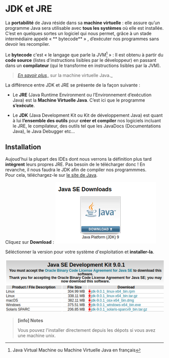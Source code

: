# JDK et JRE

La **portabilité** de Java réside dans sa **machine virtuelle** : elle assure qu’un programme Java sera utilisable avec **tous les systèmes** où elle est installée. C’est en quelques sortes un logiciel qui nous permet, grâce à un stade intermédiaire appelé « ** bytecode** » , d’exécuter nos programmes sans devoir les recompiler.

Le **bytecode** c'est « le langage que parle la JVM[^1] » : Il est obtenu à partir du **code source** \(listes d'instructions lisibles par le développeur\) en passant dans un **compilateur** \(qui le transforme en instructions lisibles par la JVM\).

> [_En savoir plus_](/jvm/jvm.md)_ sur la machine virtuelle Java._

La différence entre JDK et JRE se présente de la façon suivante :

* Le **JRE** \(Java Runtime Environment ou l’Environnement d’exécution Java\) est la **Machine Virtuelle Java**. C’est ici que le programme **s’exécute**.

* Le **JDK** \(Java Development Kit ou Kit de développement Java\) est quant à lui **l’ensemble des outils** pour **créer et compiler** nos logiciels incluant le JRE, le compilateur, des outils tel que les JavaDocs \(Documentations Java\), le Java Debugger etc…

## Installation

Aujoud'hui la plupart des IDEs dont nous verrons la définition plus tard **intègrent** leurs propres JRE. Pas besoin de le télécharger donc ! En revanche, il nous faudra le JDK afin de compiler nos programmmes.  
Pour cela, téléchargez-le sur [le site de Java](http://www.oracle.com/technetwork/java/javase/downloads/index.html).

Cliquez sur **Download** :
![](assets/jdk/download-1.png)  

Séléctionner la version pour votre système d'exploitation et **installer-la**.

![](assets/jdk/download-2.png)

> **[info] Notes**
>
> Vous pouvez l'installer directement depuis les dépots si vous avez une machine unix.

[^1]: Java Virtual Machine ou Machine Virtuelle Java en français
